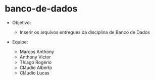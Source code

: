 # banco-de-dados

- Objetivo:
  - Inserir os arquivos entregues da disciplina de Banco de Dados

- Equipe:
  - Marcos Anthony
  - Anthony Victor
  - Thiago Rogério
  - Cláudio Alberto
  - Cláudio Lucas

